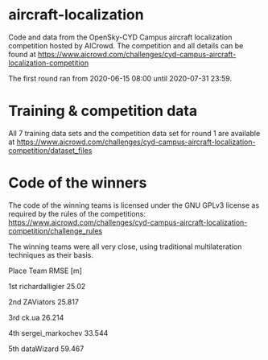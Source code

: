 # aircraft-localization
Code and data from the OpenSky-CYD Campus aircraft localization competition hosted by AICrowd. 
The competition and all details can be found at https://www.aicrowd.com/challenges/cyd-campus-aircraft-localization-competition

The first round ran from 2020-06-15 08:00 until 2020-07-31 23:59.


# Training & competition data
All 7 training data sets and the competition data set for round 1 are available at https://www.aicrowd.com/challenges/cyd-campus-aircraft-localization-competition/dataset_files


# Code of the winners
The code of the winning teams is licensed under the GNU GPLv3 license as required by the rules of the competitions: https://www.aicrowd.com/challenges/cyd-campus-aircraft-localization-competition/challenge_rules

The winning teams were all very close, using traditional multilateration techniques as their basis.

Place   Team              RMSE [m]

1st     richardalligier   25.02

2nd 	  ZAViators         25.817 	

3rd     ck.ua             26.214 

4th     sergei_markochev 	33.544 

5th	    dataWizard        59.467 	

